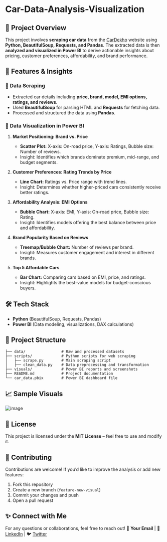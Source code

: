 # Car-Data-Analysis-Visualization


## 📌 Project Overview
This project involves **scraping car data** from the [CarDekho](https://www.cardekho.com/) website using **Python, BeautifulSoup, Requests, and Pandas**. The extracted data is then **analyzed and visualized in Power BI** to derive actionable insights about pricing, customer preferences, affordability, and brand performance.

## 🚀 Features & Insights
### 🔹 **Data Scraping**
- Extracted car details including **price, brand, model, EMI options, ratings, and reviews**.
- Used **BeautifulSoup** for parsing HTML and **Requests** for fetching data.
- Processed and structured the data using **Pandas**.

### 🔹 **Data Visualization in Power BI**
1. **Market Positioning: Brand vs. Price**
   - **Scatter Plot:** X-axis: On-road price, Y-axis: Ratings, Bubble size: Number of reviews.
   - Insight: Identifies which brands dominate premium, mid-range, and budget segments.

2. **Customer Preferences: Rating Trends by Price**
   - **Line Chart:** Ratings vs. Price range with trend lines.
   - Insight: Determines whether higher-priced cars consistently receive better ratings.

3. **Affordability Analysis: EMI Options**
   - **Bubble Chart:** X-axis: EMI, Y-axis: On-road price, Bubble size: Rating.
   - Insight: Identifies models offering the best balance between price and affordability.

4. **Brand Popularity Based on Reviews**
   - **Treemap/Bubble Chart:** Number of reviews per brand.
   - Insight: Measures customer engagement and interest in different brands.

5. **Top 5 Affordable Cars**
   - **Bar Chart:** Comparing cars based on EMI, price, and ratings.
   - Insight: Highlights the best-value models for budget-conscious buyers.

## 🛠️ Tech Stack
- **Python** (BeautifulSoup, Requests, Pandas)
- **Power BI** (Data modeling, visualizations, DAX calculations)

## 📂 Project Structure
```
├── data/                # Raw and processed datasets
├── scripts/             # Python scripts for web scraping
│   ├── scrape.py        # Main scraping script
│   ├── clean_data.py    # Data preprocessing and transformation
├── visuals/             # Power BI reports and screenshots
├── README.md            # Project documentation
└── car_data.pbix        # Power BI dashboard file
```

## 📈 Sample Visuals
![image](https://github.com/user-attachments/assets/46530d11-b977-4b60-97b7-dd6e5d44df50)


## 📜 License
This project is licensed under the **MIT License** – feel free to use and modify it.

## 🤝 Contributing
Contributions are welcome! If you’d like to improve the analysis or add new features:
1. Fork this repository
2. Create a new branch (`feature-new-visual`)
3. Commit your changes and push
4. Open a pull request

## ✨ Connect with Me
For any questions or collaborations, feel free to reach out!
📧 **Your Email**  | 🔗 [LinkedIn](https://linkedin.com/in/your-profile)  | 🐦 [Twitter](https://twitter.com/your-handle)

